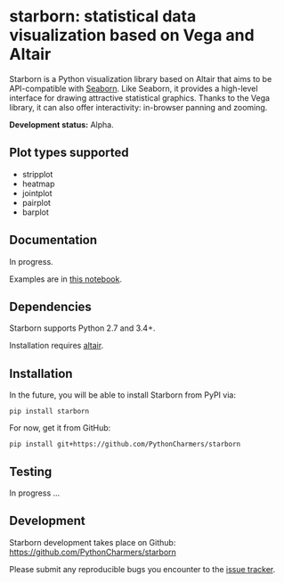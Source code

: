 starborn: statistical data visualization based on Vega and Altair
=================================================================

Starborn is a Python visualization library based on Altair that aims to be
API-compatible with [Seaborn](seaborn.pydata.org). Like Seaborn, it provides a
high-level interface for drawing attractive statistical graphics. Thanks to the
Vega library, it can also offer interactivity: in-browser panning and zooming.


**Development status:** Alpha.


Plot types supported
--------------------

- stripplot
- heatmap
- jointplot
- pairplot
- barplot


Documentation
-------------

In progress.

Examples are in [this notebook](https://github.com/PythonCharmers/starborn/blob/master/doc/starborn_examples.ipynb).


Dependencies
------------

Starborn supports Python 2.7 and 3.4+.

Installation requires [altair](http://altair-viz.github.io).


Installation
------------

In the future, you will be able to install Starborn from PyPI via:

    pip install starborn

For now, get it from GitHub:

	pip install git+https://github.com/PythonCharmers/starborn
	

Testing
-------

In progress ...

 
Development
-----------

Starborn development takes place on Github: https://github.com/PythonCharmers/starborn

Please submit any reproducible bugs you encounter to the [issue tracker](https://github.com/PythonCharmers/starborn/issues).


